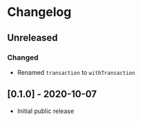 # Changelog

## Unreleased

### Changed

- Renamed `transaction` to `withTransaction`

## [0.1.0] - 2020-10-07

- Initial public release
